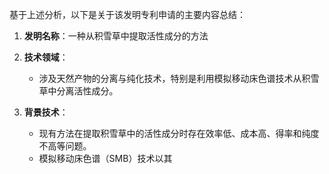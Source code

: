 

基于上述分析，以下是关于该发明专利申请的主要内容总结：

1. **发明名称**：一种从积雪草中提取活性成分的方法

2. **技术领域**：
   - 涉及天然产物的分离与纯化技术，特别是利用模拟移动床色谱技术从积雪草中分离活性成分。

3. **背景技术**：
   - 现有方法在提取积雪草中的活性成分时存在效率低、成本高、得率和纯度不高等问题。
   - 模拟移动床色谱（SMB）技术以其